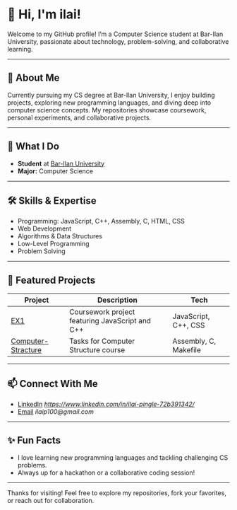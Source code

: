 # 👋 Hi, I'm ilai!

Welcome to my GitHub profile! I’m a Computer Science student at Bar-Ilan University, passionate about technology, problem-solving, and collaborative learning.

---

## 🚀 About Me

Currently pursuing my CS degree at Bar-Ilan University, I enjoy building projects, exploring new programming languages, and diving deep into computer science concepts. My repositories showcase coursework, personal experiments, and collaborative projects.

---

## 💼 What I Do

- **Student** at [Bar-Ilan University](https://www.biu.ac.il/en)
- **Major:** Computer Science

---

## 🛠️ Skills & Expertise

- Programming: JavaScript, C++, Assembly, C, HTML, CSS
- Web Development
- Algorithms & Data Structures
- Low-Level Programming
- Problem Solving

---

## 🌟 Featured Projects

| Project | Description | Tech |
| ------- | ----------- | ---- |
| [EX1](https://github.com/matanshaul7/EX1) | Coursework project featuring JavaScript and C++ | JavaScript, C++, CSS |
| [Computer-Stracture](https://github.com/ilaip100/Computer-Stracture) | Tasks for Computer Structure course | Assembly, C, Makefile |

---

## 📫 Connect With Me

- [LinkedIn](#https://www.linkedin.com/in/ilai-pingle-72b391342/) _https://www.linkedin.com/in/ilai-pingle-72b391342/_
- [Email](mailto:ilaip100@gmail.com) _ilaip100@gmail.com_

---

## ✨ Fun Facts

- I love learning new programming languages and tackling challenging CS problems.
- Always up for a hackathon or a collaborative coding session!

---

Thanks for visiting! Feel free to explore my repositories, fork your favorites, or reach out for collaboration.
